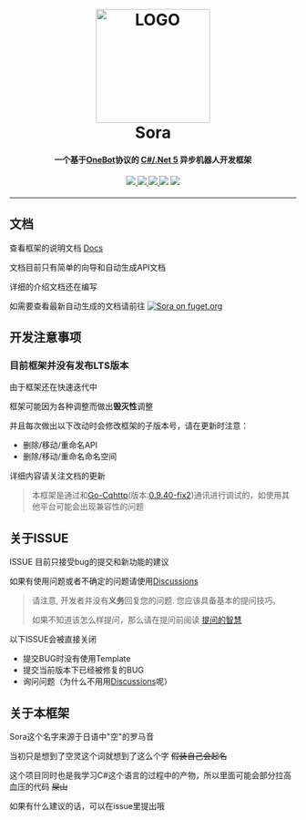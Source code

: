 <h1 align="center">
	<br>
	<img width="200" src="https://i.loli.net/2020/10/14/Q3NPTLuC4no16ye.png" alt="LOGO">
	<br>
	Sora
	<h4 align="center">
        一个基于<a href="https://github.com/howmanybots/onebot">OneBot</a>协议的 <a href="https://dotnet.microsoft.com/download/dotnet/5.0">C#/.Net 5</a> 异步机器人开发框架
	</h4>
	<h4 align="center">
	<a href="https://www.nuget.org/packages/Sora/">
		<img src="https://img.shields.io/nuget/v/Sora?style=for-the-badge&color=ff69b4">
	</a>
	<a href="https://github.com/howmanybots/onebot">
		<img src="https://img.shields.io/badge/OneBot-v11-black?style=for-the-badge">
	</a>
	<a href="https://opensource.org/licenses/AGPL-3.0">
		<img src="https://img.shields.io/github/license/Yukari316/Sora?style=for-the-badge&color=blueviolet">
	</a>
	<img src="https://img.shields.io/github/stars/Yukari316/Sora?style=for-the-badge">
	<img src="https://img.shields.io/github/workflow/status/Yukari316/Sora/.NET%20Core/master?style=for-the-badge">
	</h4>
</h1>

----

## 文档

查看框架的说明文档 [Docs](https://sora-docs.yukari.one/)

文档目前只有简单的向导和自动生成API文档

详细的介绍文档还在编写

如需要查看最新自动生成的文档请前往 [![Sora on fuget.org](https://www.fuget.org/packages/Sora/badge.svg)](https://www.fuget.org/packages/Sora)

## 开发注意事项

### **目前框架并没有发布LTS版本**

由于框架还在快速迭代中

框架可能因为各种调整而做出**毁灭性**调整

并且每次做出以下改动时会修改框架的子版本号，请在更新时注意：

 - 删除/移动/重命名API
 - 删除/移动/重命名命名空间

 

详细内容请关注文档的更新

> 本框架是通过和[Go-Cqhttp](https://github.com/Mrs4s/go-cqhttp)(版本:[0.9.40-fix2](https://github.com/Mrs4s/go-cqhttp/releases/tag/v0.9.40-fix2))通讯进行调试的，如使用其他平台可能会出现兼容性的问题

## 关于ISSUE

ISSUE 目前只接受bug的提交和新功能的建议

如果有使用问题或者不确定的问题请使用[Discussions](https://github.com/Yukari316/Sora/discussions)

> 请注意, 开发者并没有**义务**回复您的问题. 您应该具备基本的提问技巧。
>
> 如果不知道该怎么样提问，那么请在提问前阅读 [提问的智慧](https://github.com/ryanhanwu/How-To-Ask-Questions-The-Smart-Way/blob/master/README-zh_CN.md)

以下ISSUE会被直接关闭

- 提交BUG时没有使用Template
- 提交当前版本下已经被修复的BUG
- 询问问题（为什么不用用[Discussions](https://github.com/Yukari316/Sora/discussions)呢）

## 关于本框架

Sora这个名字来源于日语中"空"的罗马音

当初只是想到了空灵这个词就想到了这么个字 ~~假装自己会起名~~

这个项目同时也是我学习C#这个语言的过程中的产物，所以里面可能会部分拉高血压的代码 ~~屎山~~

如果有什么建议的话，可以在issue里提出哦